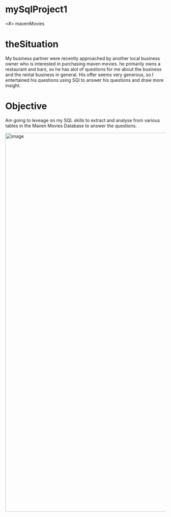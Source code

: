 # mySqlProject1

<#> mavenMovies

# theSituation
My business partner were recently approached by another local business owner who is interested in purchasing maven movies. he primarily owns a restaurant and bars, so he has alot of questions for me about the business and the rental business in general. His offer seems very generous, so I entertained his questions using SQl to answer his questions and draw more insight. 


# Objective
Am going to leveage on my SQL skills to extract and analyse from various tables in the Maven Movies Database to answer the questions.

<img width="1186" alt="image" src="https://user-images.githubusercontent.com/56441231/160728321-7add187b-4e8a-4abc-9673-c66a8e66cb2e.png">
